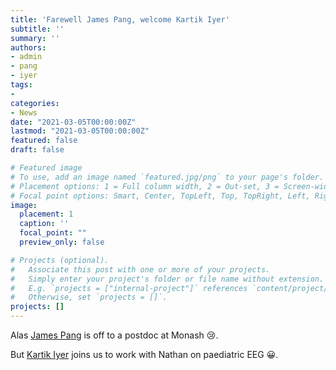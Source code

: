```yaml
---
title: 'Farewell James Pang, welcome Kartik Iyer'
subtitle: ''
summary: ''
authors:
- admin
- pang
- iyer
tags:
- 
categories:
- News
date: "2021-03-05T00:00:00Z"
lastmod: "2021-03-05T00:00:00Z"
featured: false
draft: false

# Featured image
# To use, add an image named `featured.jpg/png` to your page's folder.
# Placement options: 1 = Full column width, 2 = Out-set, 3 = Screen-width
# Focal point options: Smart, Center, TopLeft, Top, TopRight, Left, Right, BottomLeft, Bottom, BottomRight
image:
  placement: 1
  caption: ''
  focal_point: ""
  preview_only: false

# Projects (optional).
#   Associate this post with one or more of your projects.
#   Simply enter your project's folder or file name without extension.
#   E.g. `projects = ["internal-project"]` references `content/project/deep-learning/index.md`.
#   Otherwise, set `projects = []`.
projects: []
---
```


Alas [James Pang](/authors/pang) is off to a postdoc at Monash :cry:.

But [Kartik Iyer](/authors/iyer) joins us to work with Nathan on paediatric EEG :grinning:.
